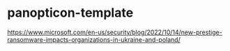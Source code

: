 # panopticon-template

https://www.microsoft.com/en-us/security/blog/2022/10/14/new-prestige-ransomware-impacts-organizations-in-ukraine-and-poland/

